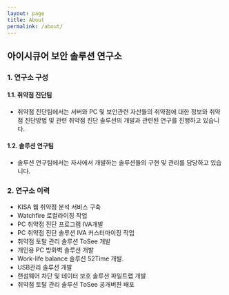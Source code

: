```yaml
---
layout: page
title: About
permalink: /about/
---
```


## 아이시큐어 보안 솔루션 연구소

### 1. 연구소 구성

#### 1.1. 취약점 진단팀
  
- 취약점 진단팀에서는 서버와 PC 및 보안관련 자산들의 취약점에 대한 정보와 취약점 진단방법 및 관련 취약점 진단 솔루션의 개발과 관련된 연구를 진행하고 있습니다.


#### 1.2. 솔루션 연구팀

- 솔루션 연구팀에서는 자사에서 개발하는 솔루션들의 구현 및 관리를 담당하고 있습니다.


### 2. 연구소 이력

- KISA 웹 취약점 분석 서비스 구축
- Watchfire 로컬라이징 작업
- PC 취약점 진단 프로그램 IVA개발
- PC 취약점 진단 솔루션 IVA 커스터마이징 작업
- 취약점 토탈 관리 솔루션 ToSee 개발
- 개인용 PC 방화벽 솔루션 개발
- Work-life balance 솔루션 52Time 개발.
- USB관리 솔루션 개발
- 랜섬웨어 차단 및 데이터 보호 솔루션 파일트랩 개발
- 취약점 토탈 관리 솔루션 ToSee 공개버젼 배포